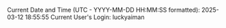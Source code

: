Current Date and Time (UTC - YYYY-MM-DD HH:MM:SS formatted): 2025-03-12 18:55:55
Current User's Login: luckyaiman
